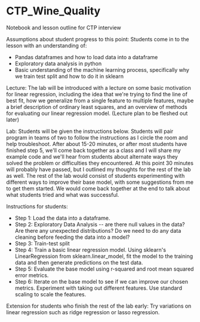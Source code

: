 # CTP_Wine_Quality
Notebook and lesson outline for CTP interview

Assumptions about student progress to this point:
Students come in to the lesson with an understanding of:
* Pandas dataframes and how to load data into a dataframe
* Exploratory data analysis in python
* Basic understanding of the machine learning process, specifically why we train test split and how to do it in sklearn

Lecture: 
The lab will be introduced with a lecture on some basic motivation for linear regression, including the idea that we're trying to find the line of best fit, how we generalize from a single feature to multiple features, maybe a brief description of ordinary least squares, and an overview of methods for evaluating our linear regression model. (Lecture plan to be fleshed out later)

Lab:
Students will be given the instructions below. Students will pair program in teams of two to follow the instructions as I circle the room and help troubleshoot. After about 15-20 minutes, or after most students have finished step 5, we'll come back together as a class and I will share my example code and we'll hear from students about alternate ways they solved the problem or difficulties they encountered. At this point 30 minutes will probably have passed, but I outlined my thoughts for the rest of the lab as well. The rest of the lab would consist of students experimenting with different ways to improve their base model, with some suggestions from me to get them started. We would come back together at the end to talk about what students tried and what was successful. 

Instructions for students:

* Step 1: Load the data into a dataframe.
* Step 2: Exploratory Data Analysis -- are there null values in the data? Are there any unexpected distributions? Do we need to do any data cleaning before feeding the data into a model?
* Step 3: Train-test split
* Step 4: Train a basic linear regression model. Using sklearn's LinearRegression from sklearn.linear_model, fit the model to the training data and then generate predictions on the test data.
* Step 5: Evaluate the base model using r-squared and root mean squared error metrics.
* Step 6: Iterate on the base model to see if we can improve our chosen metrics. Experiment with taking out different features. Use standard scaling to scale the features. 

Extension for students who finish the rest of the lab early: Try variations on linear regression such as ridge regression or lasso regression.

